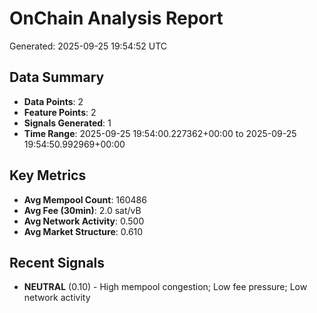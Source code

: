 # OnChain Analysis Report
Generated: 2025-09-25 19:54:52 UTC

## Data Summary
- **Data Points**: 2
- **Feature Points**: 2
- **Signals Generated**: 1
- **Time Range**: 2025-09-25 19:54:00.227362+00:00 to 2025-09-25 19:54:50.992969+00:00

## Key Metrics
- **Avg Mempool Count**: 160486
- **Avg Fee (30min)**: 2.0 sat/vB
- **Avg Network Activity**: 0.500
- **Avg Market Structure**: 0.610

## Recent Signals
- **NEUTRAL** (0.10) - High mempool congestion; Low fee pressure; Low network activity
